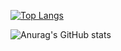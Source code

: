 [![Top Langs](https://github-readme-stats.vercel.app/api/top-langs/?username=Dissmind&layout=compact)](https://github.com/anuraghazra/github-readme-stats)

![Anurag's GitHub stats](https://github-readme-stats.vercel.app/api?username=Dissmind&show_icons=true&theme=radical)
